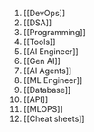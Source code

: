 1. [[DevOps]]
2. [[DSA]]
3. [[Programming]]
4. [[Tools]]
5. [[AI Engineer]]
6. [[Gen AI]]
7. [[AI Agents]]
8. [[ML Engineer]]
9. [[Database]]
10. [[API]]
11. [[MLOPS]]
12. [[Cheat sheets]]
